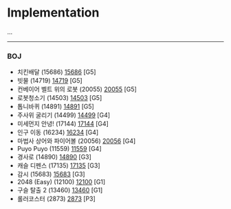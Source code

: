 # Implementation

...

------------

### BOJ
- 치킨배달 (15686) [15686](https://github.com/KyumKyum/Algorithm_Study/blob/main/Implementation/15686.cpp) [G5]
- 빗물 (14719) [14719](https://github.com/KyumKyum/Algorithm_Study/blob/main/Implementation/14719.kt) [G5]
- 컨베이어 벨트 위의 로봇 (20055) [20055](https://github.com/KyumKyum/Algorithm_Study/blob/main/Implementation/20055.cpp) [G5]
- 로봇청소기 (14503) [14503](https://github.com/KyumKyum/Algorithm_Study/blob/main/Implementation/14503.cpp) [G5]
- 톱니바퀴 (14891) [14891](https://github.com/KyumKyum/Algorithm_Study/blob/main/Implementation/14891.cpp) [G5]
- 주사위 굴리기 (14499) [14499](https://github.com/KyumKyum/Algorithm_Study/blob/main/Implementation/14499.cpp) [G4]
- 미세먼지 안녕! (17144) [17144](https://github.com/KyumKyum/Algorithm_Study/blob/main/Implementation/17144.cpp) [G4]
- 인구 이동 (16234) [16234](https://github.com/KyumKyum/Algorithm_Study/blob/main/Implementation/16234.cpp) [G4]
- 마법사 상어와 파이어볼 (20056) [20056](https://github.com/KyumKyum/Algorithm_Study/blob/main/Implementation/20056.kt) [G4]
- Puyo Puyo (11559) [11559](https://github.com/KyumKyum/Algorithm_Study/blob/main/Implementation/11559.cpp) [G4]
- 경사로 (14890) [14890](https://github.com/KyumKyum/Algorithm_Study/blob/main/Implementation/14890.cc) [G3]
- 캐슬 디펜스 (17135) [17135](https://github.com/KyumKyum/Algorithm_Study/blob/main/Implementation/17135.kt) [G3]
- 감시 (15683) [15683](https://github.com/KyumKyum/Algorithm_Study/blob/main/Implementation/15683.cpp) [G3] 
- 2048 (Easy) (12100) [12100](https://github.com/KyumKyum/Algorithm_Study/blob/main/Implementation/12100.cpp) [G1]
- 구슬 탈출 2 (13460) [13460](https://github.com/KyumKyum/Algorithm_Study/blob/main/Implementation/13460.cpp) [G1]
- 롤러코스터 (2873) [2873](https://github.com/KyumKyum/Algorithm_Study/blob/main/Implementation/2873.cpp) [P3]

